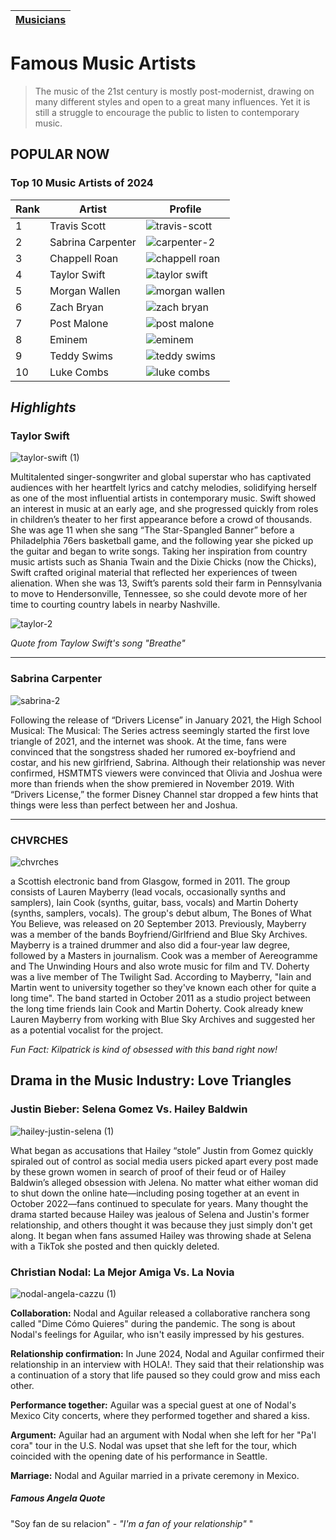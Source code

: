 | [Musicians](musicians.md) |
| ----- |

# Famous Music Artists

> The music of the 21st century is mostly post-modernist, drawing on many different styles and open to a great many influences. Yet it is still a struggle to encourage the public to listen to contemporary music.

## POPULAR NOW

### Top 10 Music Artists of 2024
| Rank | Artist | Profile |
| ---- | ------ | ------- |
| 1 | Travis Scott | ![travis-scott](https://github.com/user-attachments/assets/d16a5048-902a-4ef9-a9f0-9bad7428808a) |
| 2 | Sabrina Carpenter | ![carpenter-2](https://github.com/user-attachments/assets/d8175e82-4401-488c-9079-8278bceb5c67) |
| 3 | Chappell Roan | ![chappell roan](https://github.com/user-attachments/assets/aecda509-0e23-483f-bb51-15b02fa52391) |
| 4 | Taylor Swift | ![taylor swift](https://github.com/user-attachments/assets/d90ec091-0cb1-45e3-adb2-97ee942fc500) | 
| 5 | Morgan Wallen | ![morgan wallen](https://github.com/user-attachments/assets/f6a936d8-450b-44b2-8324-5771922bb98d) |
| 6 | Zach Bryan | ![zach bryan](https://github.com/user-attachments/assets/d58b1fbd-e8d4-4c67-84f2-b3153f34bf86) |
| 7 | Post Malone | ![post malone](https://github.com/user-attachments/assets/b97ce82d-c8de-48fd-8a2e-fa57112a7907) |
| 8 | Eminem | ![eminem](https://github.com/user-attachments/assets/85b77947-89a6-421f-9065-970cd59dbd48) |
| 9 | Teddy Swims | ![teddy swims](https://github.com/user-attachments/assets/13c0f22a-32ab-4a07-8833-04df97aea35a) |
| 10 | Luke Combs |![luke combs](https://github.com/user-attachments/assets/f59991d9-139d-4335-bbce-d489d92424c4) |

## ***Highlights***

### **Taylor Swift**
![taylor-swift (1)](https://github.com/user-attachments/assets/8ca9d6b0-af5d-4008-80d7-a4803d07ca32)

Multitalented singer-songwriter and global superstar who has captivated audiences with her heartfelt lyrics and catchy melodies, solidifying herself as one of the most influential artists in contemporary music. Swift showed an interest in music at an early age, and she progressed quickly from roles in children’s theater to her first appearance before a crowd of thousands. She was age 11 when she sang “The Star-Spangled Banner” before a Philadelphia 76ers basketball game, and the following year she picked up the guitar and began to write songs. Taking her inspiration from country music artists such as Shania Twain and the Dixie Chicks (now the Chicks), Swift crafted original material that reflected her experiences of tween alienation. When she was 13, Swift’s parents sold their farm in Pennsylvania to move to Hendersonville, Tennessee, so she could devote more of her time to courting country labels in nearby Nashville.

![taylor-2](https://github.com/user-attachments/assets/b5c22042-fb46-430d-858b-fff4b2be363d)

*Quote from Taylow Swift's song "Breathe"*
_______________
### **Sabrina Carpenter**
![sabrina-2](https://github.com/user-attachments/assets/9fa20260-c838-4223-b210-8642ddc22d15)

Following the release of “Drivers License” in January 2021, the High School Musical: The Musical: The Series actress seemingly started the first love triangle of 2021, and the internet was shook. At the time, fans were convinced that the songstress shaded her rumored ex-boyfriend and costar, and his new girlfriend, Sabrina. Although their relationship was never confirmed, HSMTMTS viewers were convinced that Olivia and Joshua were more than friends when the show premiered in November 2019. With “Drivers License,” the former Disney Channel star dropped a few hints that things were less than perfect between her and Joshua.
_______________
### **CHVRCHES**
![chvrches](https://github.com/user-attachments/assets/a0bdda43-e4cf-4705-ae66-15dbf7161d8c)

a Scottish electronic band from Glasgow, formed in 2011. The group consists of Lauren Mayberry (lead vocals, occasionally synths and samplers), Iain Cook (synths, guitar, bass, vocals) and Martin Doherty (synths, samplers, vocals). The group's debut album, The Bones of What You Believe, was released on 20 September 2013. Previously, Mayberry was a member of the bands Boyfriend/Girlfriend and Blue Sky Archives. Mayberry is a trained drummer and also did a four-year law degree, followed by a Masters in journalism. Cook was a member of Aereogramme and The Unwinding Hours and also wrote music for film and TV. Doherty was a live member of The Twilight Sad. According to Mayberry, "Iain and Martin went to university together so they've known each other for quite a long time". The band started in October 2011 as a studio project between the long time friends Iain Cook and Martin Doherty. Cook already knew Lauren Mayberry from working with Blue Sky Archives and suggested her as a potential vocalist for the project.

*Fun Fact: Kilpatrick is kind of obsessed with this band right now!*

## Drama in the Music Industry: Love Triangles

### Justin Bieber: Selena Gomez Vs. Hailey Baldwin
![hailey-justin-selena (1)](https://github.com/user-attachments/assets/0a52ed94-fd40-4f57-ae88-70b7e30b14ee)

What began as accusations that Hailey “stole” Justin from Gomez quickly spiraled out of control as social media users picked apart every post made by these grown women in search of proof of their feud or of Hailey Baldwin’s alleged obsession with Jelena. No matter what either woman did to shut down the online hate—including posing together at an event in October 2022—fans continued to speculate for years. 
Many thought the drama started because Hailey was jealous of Selena and Justin's former relationship, and others thought it was because they just simply don't get along. It began when fans assumed Hailey was throwing shade at Selena with a TikTok she posted and then quickly deleted.

### Christian Nodal: La Mejor Amiga Vs. La Novia
![nodal-angela-cazzu (1)](https://github.com/user-attachments/assets/d3f3c2cb-310f-4fae-9332-8ff2e035931c)

**Collaboration:** Nodal and Aguilar released a collaborative ranchera song called "Dime Cómo Quieres" during the pandemic. The song is about Nodal's feelings for Aguilar, who isn't easily impressed by his gestures. 

**Relationship confirmation:** In June 2024, Nodal and Aguilar confirmed their relationship in an interview with HOLA!. They said that their relationship was a continuation of a story that life paused so they could grow and miss each other. 

**Performance together:** Aguilar was a special guest at one of Nodal's Mexico City concerts, where they performed together and shared a kiss. 

**Argument:** Aguilar had an argument with Nodal when she left for her "Pa'l cora" tour in the U.S. Nodal was upset that she left for the tour, which coincided with the opening date of his performance in Seattle. 

**Marriage:** Nodal and Aguilar married in a private ceremony in Mexico. 

##### *Famous Angela Quote*
"Soy fan de su relacion" - *"I'm a fan of your relationship"*
"
